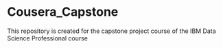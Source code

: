 # Cousera_Capstone
This repository is created for the capstone project course of the IBM Data Science Professional course
